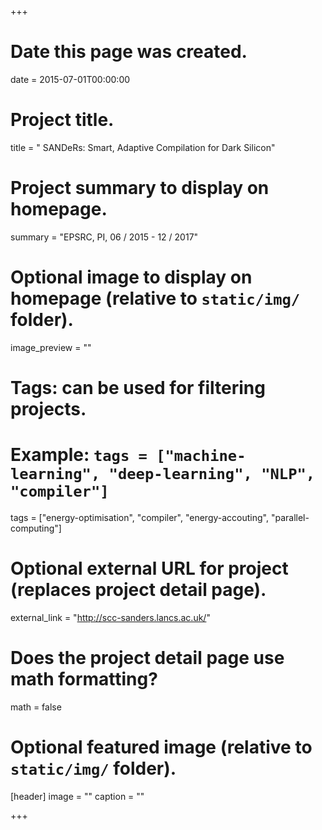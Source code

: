 +++
# Date this page was created.
date = 2015-07-01T00:00:00

# Project title.
title = " SANDeRs: Smart, Adaptive Compilation for Dark Silicon"

# Project summary to display on homepage.
summary = "EPSRC, PI, 06 / 2015 - 12 / 2017"

# Optional image to display on homepage (relative to `static/img/` folder).
image_preview = ""

# Tags: can be used for filtering projects.
# Example: `tags = ["machine-learning", "deep-learning", "NLP", "compiler"]`
tags = ["energy-optimisation", "compiler", "energy-accouting", "parallel-computing"]

# Optional external URL for project (replaces project detail page).
external_link = "http://scc-sanders.lancs.ac.uk/"

# Does the project detail page use math formatting?
math = false

# Optional featured image (relative to `static/img/` folder).
[header]
image = ""
caption = ""

+++

